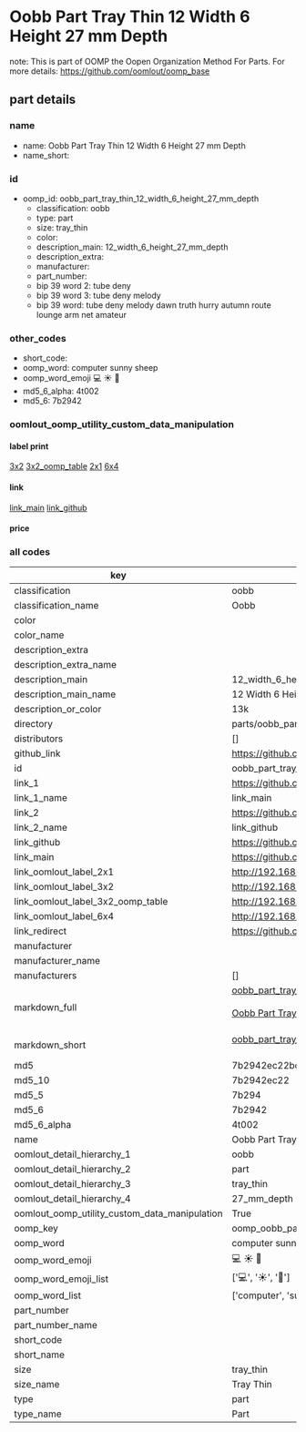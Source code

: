 # Oobb Part Tray Thin 12 Width 6 Height 27 mm Depth  

note: This is part of OOMP the Oopen Organization Method For Parts. For more details: https://github.com/oomlout/oomp_base

##  part details
  







### name
* name: Oobb Part Tray Thin 12 Width 6 Height 27 mm Depth
* name_short: 
### id
* oomp_id: oobb_part_tray_thin_12_width_6_height_27_mm_depth
  * classification: oobb
  * type: part
  * size: tray_thin
  * color: 
  * description_main: 12_width_6_height_27_mm_depth
  * description_extra: 
  * manufacturer: 
  * part_number: 
  * bip 39 word 2: tube deny
  * bip 39 word 3: tube deny melody
  * bip 39 word: tube deny melody dawn truth hurry autumn route lounge arm net amateur

### other_codes
* short_code: 
* oomp_word: computer sunny sheep
* oomp_word_emoji :computer: :sunny: :sheep:
* md5_6_alpha: 4t002
* md5_6: 7b2942






### oomlout_oomp_utility_custom_data_manipulation
#### label print
[3x2](http://192.168.1.245:1112/?label=oomp%204t002)
[3x2_oomp_table](http://192.168.1.108:1112/?label=oomp%204t002)
[2x1](http://192.168.1.242:1112/?label=oomp%204t002)
[6x4](http://192.168.1.55:1112/?label=oomp%204t002)    

#### link

[link_main](https://github.com/oomlout/oomlout_oomp_version_1_messy/tree/main/parts/oobb_part_tray_thin_12_width_6_height_27_mm_depth) [link_github](https://github.com/oomlout/oomlout_oomp_version_1_messy/tree/main/parts/oobb_part_tray_thin_12_width_6_height_27_mm_depth)                             

#### price







### all codes 
| key | value |  
| --- | --- |  
| classification | oobb |  
| classification_name | Oobb |  
| color |  |  
| color_name |  |  
| description_extra |  |  
| description_extra_name |  |  
| description_main | 12_width_6_height_27_mm_depth |  
| description_main_name | 12 Width 6 Height 27 mm Depth |  
| description_or_color | 13k |  
| directory | parts/oobb_part_tray_thin_12_width_6_height_27_mm_depth |  
| distributors | [] |  
| github_link | https://github.com/oomlout/oomlout_oomp_part_src/tree/main/parts/oobb_part_tray_thin_12_width_6_height_27_mm_depth |  
| id | oobb_part_tray_thin_12_width_6_height_27_mm_depth |  
| link_1 | https://github.com/oomlout/oomlout_oomp_version_1_messy/tree/main/parts/oobb_part_tray_thin_12_width_6_height_27_mm_depth |  
| link_1_name | link_main |  
| link_2 | https://github.com/oomlout/oomlout_oomp_version_1_messy/tree/main/parts/oobb_part_tray_thin_12_width_6_height_27_mm_depth |  
| link_2_name | link_github |  
| link_github | https://github.com/oomlout/oomlout_oomp_version_1_messy/tree/main/parts/oobb_part_tray_thin_12_width_6_height_27_mm_depth |  
| link_main | https://github.com/oomlout/oomlout_oomp_version_1_messy/tree/main/parts/oobb_part_tray_thin_12_width_6_height_27_mm_depth |  
| link_oomlout_label_2x1 | http://192.168.1.242:1112/?label=oomp%204t002 |  
| link_oomlout_label_3x2 | http://192.168.1.245:1112/?label=oomp%204t002 |  
| link_oomlout_label_3x2_oomp_table | http://192.168.1.108:1112/?label=oomp%204t002 |  
| link_oomlout_label_6x4 | http://192.168.1.55:1112/?label=oomp%204t002 |  
| link_redirect | https://github.com/oomlout/oomlout_oomp_version_1_messy/tree/main/parts/oobb_part_tray_thin_12_width_6_height_27_mm_depth |  
| manufacturer |  |  
| manufacturer_name |  |  
| manufacturers | [] |  
| markdown_full | [oobb_part_tray_thin_12_width_6_height_27_mm_depth](none)<br>[](none)<br>[Oobb Part Tray Thin 12 Width 6 Height 27 Mm Depth](none)<br><br> |  
| markdown_short | [oobb_part_tray_thin_12_width_6_height_27_mm_depth](none)<br><br> |  
| md5 | 7b2942ec22bc81f5bef4e37f150eaf50 |  
| md5_10 | 7b2942ec22 |  
| md5_5 | 7b294 |  
| md5_6 | 7b2942 |  
| md5_6_alpha | 4t002 |  
| name | Oobb Part Tray Thin 12 Width 6 Height 27 mm Depth |  
| oomlout_detail_hierarchy_1 | oobb |  
| oomlout_detail_hierarchy_2 | part |  
| oomlout_detail_hierarchy_3 | tray_thin |  
| oomlout_detail_hierarchy_4 | 27_mm_depth |  
| oomlout_oomp_utility_custom_data_manipulation | True |  
| oomp_key | oomp_oobb_part_tray_thin_12_width_6_height_27_mm_depth |  
| oomp_word | computer sunny sheep |  
| oomp_word_emoji | :computer: :sunny: :sheep: |  
| oomp_word_emoji_list | [':computer:', ':sunny:', ':sheep:'] |  
| oomp_word_list | ['computer', 'sunny', 'sheep'] |  
| part_number |  |  
| part_number_name |  |  
| short_code |  |  
| short_name |  |  
| size | tray_thin |  
| size_name | Tray Thin |  
| type | part |  
| type_name | Part |  
